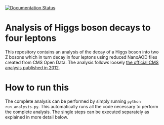 <a href='https://higgstofourleptons-8tev.readthedocs.io/en/latest/contents.html'>
    <img src='https://readthedocs.org/projects/higgstofourleptons-8tev/badge/?version=latest' alt='Documentation Status' />
</a>

# Analysis of Higgs boson decays to four leptons

This repository contains an analysis of the decay of a Higgs boson into two Z bosons which in turn decay in four leptons using reduced NanoAOD files created from CMS Open Data. The analysis follows loosely [the official CMS analysis published in 2012](https://www.sciencedirect.com/science/article/pii/S0370269312008581).

# How to run this

The complete analysis can be performed by simply running `python run_analysis.py`. This automatically runs all the code necessary to perform the complete analysis. The single steps can be executed separately as explained in more detail below.


